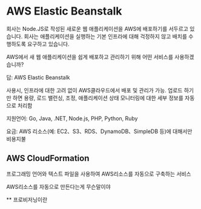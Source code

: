 # AWS Elastic Beanstalk
회사는 Node.JS로 작성된 새로운 웹 애플리케이션을 AWS에 배포하기를 서두르고 있습니다. 회사는 애플리케이션을 실행하는 기본 인프라에 대해 걱정하지 않고 배치를 수행하도록 요구하고 있습니다.

AWS에서 새 웹 애플리케이션을 쉽게 배포하고 관리하기 위해 어떤 서비스를 사용하겠습니까?

답: AWS Elastic Beanstalk

사용시, 인프라에 대한 고려 없이 AWS클라우드에서 배포 및 관리가 가능. 업로드 하기만 하면 용량, 로드 밸런싱, 조정, 애플리케이션 상태 모니터링에 대한 세부 정보를 자동으로 처리함

지원언어: Go, Java, .NET, Node.js, PHP, Python, Ruby

요금: AWS 리소스(예: EC2、S3、RDS、DynamoDB、SimpleDB 등)에 대해서만 비용지불


## AWS CloudFormation
프로그래밍 언어와 텍스트 파일을 사용하여 AWS리소스를 자동으로 구축하는 서비스

AWS리소스를 자동으로 만든다는게 무슨말이야



** 프로비저닝이란
